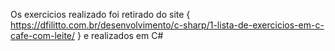 Os exercicios realizado foi retirado do site { https://dfilitto.com.br/desenvolvimento/c-sharp/1-lista-de-exercicios-em-c-cafe-com-leite/ } e realizados em C#